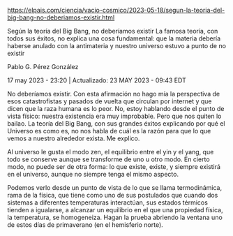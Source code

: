 <!-- Spanish Text  -->

https://elpais.com/ciencia/vacio-cosmico/2023-05-18/segun-la-teoria-del-big-bang-no-deberiamos-existir.html

Según la teoría del Big Bang, no deberíamos existir
La famosa teoría, con todos sus éxitos, no explica una cosa fundamental: que la materia debería haberse anulado con la antimateria y nuestro universo estuvo a punto de no existir

Pablo G. Pérez González

17 may 2023 - 23:20 | Actualizado: 23 MAY 2023 - 09:43 EDT

No deberíamos existir. Con esta afirmación no hago mía la perspectiva de esos catastrofistas y pasados de vuelta que circulan por internet y que dicen que la raza humana es lo peor. No, estoy hablando desde el punto de vista físico: nuestra existencia era muy improbable. Pero que nos quiten lo bailao. La teoría del Big Bang, con sus grandes éxitos explicando por qué el Universo es como es, no nos habla de cuál es la razón para que lo que vemos a nuestro alrededor exista. Me explico.

Al universo le gusta el modo zen, el equilibrio entre el yin y el yang, que todo se conserve aunque se transforme de uno u otro modo. En cierto modo, no puede ser de otra forma: lo que existe, existe, y siempre existirá en el universo, aunque no siempre tenga el mismo aspecto.

Podemos verlo desde un punto de vista de lo que se llama termodinámica, rama de la física, que tiene como uno de sus postulados que cuando dos sistemas a diferentes temperaturas interactúan, sus estados térmicos tienden a igualarse, a alcanzar un equilibrio en el que una propiedad física, la temperatura, se homogeneiza. Hagan la prueba abriendo la ventana uno de estos días de primaverano (en el hemisferio norte).